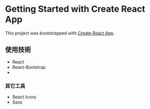 # Getting Started with Create React App

This project was bootstrapped with [Create React App](https://github.com/facebook/create-react-app).

## 使用技術

- React
- React-Bootstrap
- 

### 其它工具

- React Icons
- Sass

